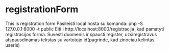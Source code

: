 # registrationForm
This is registration form
Pasileisti local hosta su komanda: php -S 127.0.0.1:8000 -t public
Eiti i http://localhost:8000/registracija ,kad pamatyti registracijos forma.
Suvesti duomenis ir spausti register, uzsiregistravus atspausdinamas tekstas su vartotojo id(pagrinde, kad zinociau kelintas useris)
